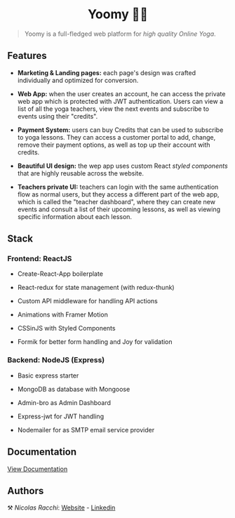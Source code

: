 <h1 align="center">Yoomy 🧘‍♂️ </h1>

> Yoomy is a full-fledged web platform for _high quality Online Yoga_.

## Features

- **Marketing & Landing pages:** each page's design was crafted individually and optimized for conversion.

- **Web App:** when the user creates an account, he can access the private web app which is protected with JWT authentication. Users can view a list of all the yoga teachers, view the next events and subscribe to events using their "credits".

- **Payment System:** users can buy Credits that can be used to subscribe to yoga lessons. They can access a customer portal to add, change, remove their payment options, as well as top up their account with credits.

- **Beautiful UI design:** the wep app uses custom React _styled components_ that are highly reusable across the website.

- **Teachers private UI:** teachers can login with the same authentication flow as normal users, but they access a different part of the web app, which is called the "teacher dashboard", where they can create new events and consult a list of their upcoming lessons, as well as viewing specific information about each lesson.

## Stack

### Frontend: ReactJS

- Create-React-App boilerplate

- React-redux for state management (with redux-thunk)

- Custom API middleware for handling API actions

- Animations with Framer Motion

- CSSinJS with Styled Components

- Formik for better form handling and Joy for validation

### Backend: NodeJS (Express)

- Basic express starter

- MongoDB as database with Mongoose

- Admin-bro as Admin Dashboard

- Express-jwt for JWT handling

- Nodemailer for as SMTP email service provider

## Documentation

<a href="./DOCUMENTATION.md">View Documentation</a>

## Authors

⚒ _Nicolas Racchi_: [Website](www.nicolasracchi.com) - [Linkedin](https://www.linkedin.com/in/nicolas-racchi/)
